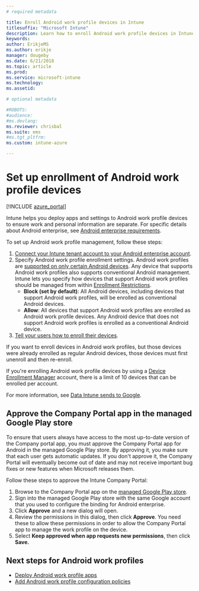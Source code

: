 ```yaml
---
# required metadata

title: Enroll Android work profile devices in Intune
titlesuffix: "Microsoft Intune"
description: Learn how to enroll Android work profile devices in Intune.
keywords:
author: ErikjeMS 
ms.author: erikje
manager: dougeby
ms.date: 6/21/2018
ms.topic: article
ms.prod:
ms.service: microsoft-intune
ms.technology:
ms.assetid: 

# optional metadata

#ROBOTS:
#audience:
#ms.devlang:
ms.reviewer: chrisbal
ms.suite: ems
#ms.tgt_pltfrm:
ms.custom: intune-azure

---
```


# Set up enrollment of Android work profile devices

[!INCLUDE [azure_portal](./includes/azure_portal.md)]

Intune helps you deploy apps and settings to Android work profile devices to ensure work and personal information are separate. For specific details about Android enterprise, see [Android enterprise requirements](https://support.google.com/work/android/answer/6174145?hl=en&ref_topic=6151012).

To set up Android work profile management, follow these steps:

1. [Connect your Intune tenant account to your Android enterprise account](connect-intune-android-enterprise.md).
2. Specify Android work profile enrollment settings. Android work profiles are [supported on only certain Android devices](https://support.google.com/work/android/answer/6174145?hl=en&ref_topic=6151012%20style=%22target=new_window%22). Any device that supports Android work profiles also supports conventional Android management. Intune lets you specify how devices that support Android work profiles should be managed from within [Enrollment Restrictions](enrollment-restrictions-set.md).
    - **Block (set by default)**:  All Android devices, including devices that support Android work profiles, will be enrolled as conventional Android devices.
    - **Allow**: All devices that support Android work profiles are enrolled as Android work profile devices. Any Android device that does not support Android work profiles is enrolled as a conventional Android device.
3. [Tell your users how to enroll their devices](/intune-user-help/enroll-your-device-in-intune-android.md).


If you want to enroll devices in Android work profiles, but those devices were already enrolled as regular Android devices, those devices must first unenroll and then re-enroll.

If you're enrolling Android work profile devices by using a [Device Enrollment Manager](device-enrollment-manager-enroll.md) account, there is a limit of 10 devices that can be enrolled per account.

For more information, see [Data Intune sends to Google](data-intune-sends-to-google.md).

## Approve the Company Portal app in the managed Google Play store

To ensure that users always have access to the most up-to-date version of the Company portal app, you must approve the Company Portal app for Android in the managed Google Play store. By approving it, you make sure that each user gets automatic updates. If you don't approve it, the Company Portal will eventually become out of date and may not receive important bug fixes or new features when Microsoft releases them.

Follow these steps to approve the Intune Company Portal:

1.  Browse to the Company Portal app on the [managed Google Play store](https://play.google.com/work/apps/details?id=com.microsoft.windowsintune.companyportal).
2.  Sign into the managed Google Play store with the same Google account that you used to configure the binding for Android enterprise.
3.  Click **Approve** and a new dialog will open.
4.  Review the permissions in this dialog, then click **Approve**. You need these to allow these permissions in order to allow the Company Portal app to manage the work profile on the device.
5.  Select **Keep approved when app requests new permissions**, then click **Save.**

## Next steps for Android work profiles
- [Deploy Android work profile apps](store-apps-android.md)
- [Add Android work profile configuration policies](device-profiles.md)